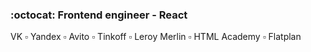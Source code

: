 ### :octocat: Frontend engineer - React
VK ▫️ Yandex ▫️ Avito ▫️ Tinkoff ▫️ Leroy Merlin ▫️ HTML Academy ▫️ Flatplan
